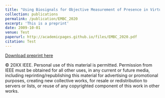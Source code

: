 ```yaml
---
title: "Using Biosignals for Objective Measurement of Presence in Virtual Reality Environments"
collection: publications
permalink: /publication/EMBC_2020
excerpt: 'This is a preprint'
date: 2009-10-01
venue: Test
paperurl: http://academicpages.github.io/files/EMBC_2020.pdf
citation: Test
---
```

[Download preprint here](http://academicpages.github.io/files/EMBC_2020.pdf)

© 20XX IEEE.  Personal use of this material is permitted.  Permission from IEEE must be obtained for all other uses, in any current or future media, including reprinting/republishing this material for advertising or promotional purposes, creating new collective works, for resale or redistribution to servers or lists, or reuse of any copyrighted component of this work in other works.
